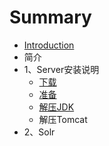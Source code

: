 # Summary

* [Introduction](README.md)
* 简介
* 1、Server安装说明
  * [下载](xia-zai.md)
  * [准备](zhun-bei.md)
  * [解压JDK](jie-ya-jdk.md)
  * 解压Tomcat
* 2、Solr

